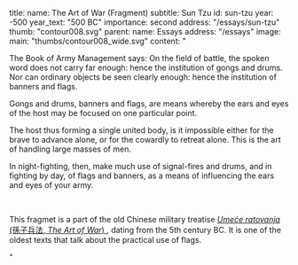 title:
    name: The Art of War (Fragment) 
    subtitle: Sun Tzu
id: sun-tzu
year: -500
year_text: "500 BC"
importance: second
address: "/essays/sun-tzu"
thumb: "contour008.svg"
parent:
    name: Essays
    address: "/essays"
image:
    main: "thumbs/contour008_wide.svg"
content: "<p class='regular'>The Book of Army Management says: On the field of battle, the spoken word does not carry far enough: hence the institution of gongs and drums. Nor can ordinary objects be seen clearly enough: hence the institution of banners and flags.</p>
<p class='regular'>Gongs and drums, banners and flags, are means whereby the ears and eyes of the host may be focused on one particular point.</p>
<p class='regular'>The host thus forming a single united body, is it impossible either for the brave to advance alone, or for the cowardly to retreat alone. This is the art of handling large masses of men.</p>
<p class='regular'>In night-fighting, then, make much use of signal-fires and drums, and in fighting by day, of flags and banners, as a means of influencing the ears and eyes of your army.</p>
<p class='regular'><br></p>
<p class='regular end-text'>This fragmet is a part of the old Chinese military treatise <a href='https://sites.ualberta.ca/~enoch/Readings/The_Art_Of_War.pdf' target='_blank'><em>Umeće ratovanja</em> (孫子兵法, <em>The Art of War</em>) </a>, dating from the 5th century BC. It is one of the oldest texts that talk about the practical use of flags.</p>"